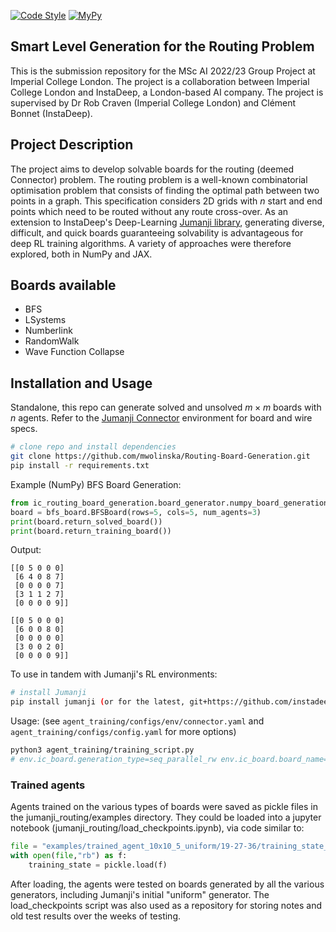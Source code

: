 <!-- [![Python Versions](https://img.shields.io/pypi/pyversions/jumanji.svg?style=flat-square)](https://www.python.org/doc/versions/) -->
<!-- [![PyPI Version](https://badge.fury.io/py/jumanji.svg)](https://badge.fury.io/py/jumanji) -->
<!-- [![Tests](https://github.com/instadeepai/jumanji/actions/workflows/tests_linters.yml/badge.svg)](https://github.com/instadeepai/jumanji/actions/workflows/tests_linters.yml) -->
[![Code Style](https://img.shields.io/badge/code%20style-black-000000.svg)](https://github.com/psf/black)
[![MyPy](http://www.mypy-lang.org/static/mypy_badge.svg)](http://mypy-lang.org/)

## Smart Level Generation for the Routing Problem

This is the submission repository for the MSc AI 2022/23 Group Project at Imperial College London. The project is a collaboration between Imperial College London and InstaDeep, a London-based AI company. The project is supervised by Dr Rob Craven (Imperial College London) and Clément Bonnet (InstaDeep).

## Project Description

The project aims to develop solvable boards for the routing (deemed Connector) problem. The routing problem is a well-known combinatorial optimisation problem that consists of finding the optimal path between two points in a graph. This specification considers 2D grids with $n$ start and end points which need to be routed without any route cross-over. As an extension to InstaDeep's Deep-Learning [Jumanji library](https://github.com/instadeepai/jumanji), generating diverse, difficult, and quick boards guaranteeing solvability is advantageous for deep RL training algorithms. A variety of approaches were therefore explored, both in NumPy and JAX.

## Boards available

- BFS
- LSystems
- Numberlink
- RandomWalk
- Wave Function Collapse

## Installation and Usage

Standalone, this repo can generate solved and unsolved $m \times m$ boards with $n$ agents. Refer to the [Jumanji Connector](https://instadeepai.github.io/jumanji/environments/connector/) environment for board and wire specs.


```bash
# clone repo and install dependencies
git clone https://github.com/mwolinska/Routing-Board-Generation.git
pip install -r requirements.txt
```

Example (NumPy) BFS Board Generation:
```python
from ic_routing_board_generation.board_generator.numpy_board_generation import bfs_board
board = bfs_board.BFSBoard(rows=5, cols=5, num_agents=3)
print(board.return_solved_board())
print(board.return_training_board())
```

Output:
```
[[0 5 0 0 0]
 [6 4 0 8 7]
 [0 0 0 0 7]
 [3 1 1 2 7]
 [0 0 0 0 9]]

[[0 5 0 0 0]
 [6 0 0 8 0]
 [0 0 0 0 0]
 [3 0 0 2 0]
 [0 0 0 0 9]]
```

To use in tandem with Jumanji's RL environments:

```bash
# install Jumanji
pip install jumanji (or for the latest, git+https://github.com/instadeepai/jumanji.git)
```

Usage: (see `agent_training/configs/env/connector.yaml` and `agent_training/configs/config.yaml` for more options)

```bash
python3 agent_training/training_script.py
# env.ic_board.generation_type=seq_parallel_rw env.ic_board.board_name=none can be appended as arguments for different board generation types
```

### Trained agents

Agents trained on the various types of boards were saved as pickle files in the jumanji_routing/examples directory.  They could be loaded into a jupyter notebook (jumanji_routing/load_checkpoints.ipynb), via code similar to:

```python
file = "examples/trained_agent_10x10_5_uniform/19-27-36/training_state_10x10_5_uniform"
with open(file,"rb") as f:
    training_state = pickle.load(f)
```
    
After loading, the agents were tested on boards generated by all the various generators, including Jumanji's initial "uniform" generator.  The load_checkpoints script was also used as a repository for storing notes and old test results over the weeks of testing.
